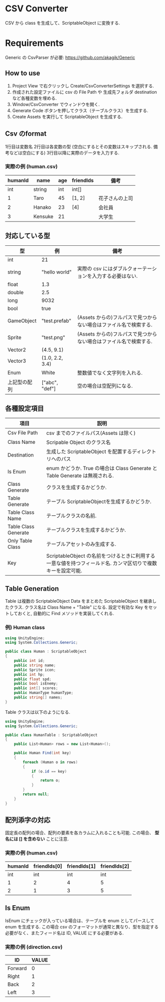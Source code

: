 # CSV Converter

CSV から class を生成して、ScriptableObject に変換する.

# Requirements
Generic の CsvParser が必要:
https://github.com/akagik/Generic

## How to use

1. Project View で右クリックし Create/CsvConverterSettings を選択する.
2. 作成された設定ファイルに csv の File Path や 生成先フォルダ destination など各種変数を埋める.
3. Window/CsvConverter でウィンドウを開く.
3. Generate Code ボタンを押してクラス（テーブルクラス）を生成する.
4. Create Assets を実行して ScriptableObject を生成する.

## Csv のformat
1行目は変数名
2行目は各変数の型 (空白にするとその変数はスキップされる. 備考などは空白にする)
3行目以降に実際のデータを入力する.

### 実際の例 (human.csv)
| humanId | name | age | friendIds | 備考 |
| ------- | ---- | --- | --------- | --- |
| int | string | int | int[] |     |
| 1 | Taro | 45 | [1, 2] | 花子さんの上司 |
| 2 | Hanako | 23 | [4] | 会社員 |
| 3 | Kensuke | 21 | | 大学生 |


## 対応している型
| 型 | 例 | 備考 |
| --- | ------------- | ----------- |
| int | 21 | |
| string | "hello world" | 実際の csv にはダブルクォーテーションを入力する必要はない. |
| float | 1.3 | |
| double | 2.5 | |
| long | 9032 | |
| bool | true | |
| GameObject | "test.prefab" | (Assets からの)フルパスで見つからない場合はファイル名で検索する. |
| Sprite | "test.png" | (Assets からの)フルパスで見つからない場合はファイル名で検索する. |
| Vector2 | (4.5, 9.1) | |
| Vector3 | (1.0, 2.2, 3.4) | |
| Enum | White | 整数値でなく文字列を入れる. |
| 上記型の配列 | ["abc", "def"] | 空の場合は空配列になる. |


## 各種設定項目

| 項目 | 説明 |
| ------------- | ------------- |
| Csv File Path | csv までのファイルパス(Assets は除く)  |
| Class Name | Scripable Object のクラス名 |
| Destination | 生成した ScriptableObject を配置するディレクトリへのパス |
| Is Enum | enum かどうか. True の場合は Class Generate と Table Generate は無視される. |
| Class Generate | クラスを生成するかどうか. |
| Table Generate | テーブル ScriptableObjectを生成するかどうか. |
| Table Class Name | テーブルクラスの名前. |
| Table Class Generate | テーブルクラスを生成するかどうか. |
| Only Table Class | テーブルアセットのみ生成する. |
| Key | ScriptableObject の名前をつけるときに利用する一意な値を持つフィールド名. カンマ区切りで複数キーを設定可能. |

## Table Generation
Table は複数の ScriptableObject Data をまとめた ScriptableObject を継承したクラス.
クラス名は Class Name + "Table" になる.
設定で有効な Key をセットしておくと, 自動的に Find メソッドを実装してくれる.

### 例) Human class
```csharp
using UnityEngine;
using System.Collections.Generic;

public class Human : ScriptableObject
{
    public int id;
    public string name;
    public Sprite icon;
    public int hp;
    public float spd;
    public bool isEnemy;
    public int[] scores;
    public HumanType humanType;
    public string[] names;
}
```

Table クラスは以下のようになる.
```csharp
using UnityEngine;
using System.Collections.Generic;

public class HumanTable : ScriptableObject
{
    public List<Human> rows = new List<Human>();

    public Human Find(int key)
    {
        foreach (Human o in rows)
        {
            if (o.id == key)
            {
                return o;
            }
        }
        return null;
    }
}
```

## 配列添字の対応
固定長の配列の場合、配列の要素を各カラムに入れることも可能.
この場合、 **型名には [] を含めない** ことに注意.

### 実際の例 (human.csv)
| humanId | friendIds[0] | friendIds[1] | friendIds[2] |
| ------- | ------------ | ------------ | ------------ |
| int | int | int | int |
| 1 | 2 | 4 | 5 |
| 2 | 1 | 3 | 5 |


## Is Enum
IsEnum にチェックが入っている場合は、テーブルを enum としてパースして enum を生成する.
この場合 csv のフォーマットが通常と異なり、型を指定する必要がなく、またフィード名は ID, VALUE にする必要がある.

### 実際の例 (direction.csv)
| ID | VALUE |
| -- | ----- |
| Forward | 0 |
| Right | 1 |
| Back | 2 |
| Left | 3 |


